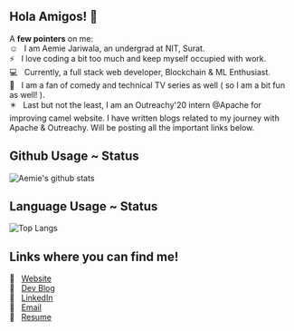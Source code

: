 ## Hola Amigos! :wave:

A <b>few pointers</b> on me: 
<br>
:relaxed: &nbsp; I am Aemie Jariwala, an undergrad at NIT, Surat. 
<br>
:zap: &nbsp; I love coding a bit too much and keep myself occupied with work. 
<br>
:computer: &nbsp; Currently, a full stack web developer, Blockchain & ML Enthusiast.
<br>
:movie_camera: &nbsp; I am a fan of comedy and technical TV series as well ( so I am a bit fun as well! ).
<br>
:eight_pointed_black_star: &nbsp; Last but not the least, I am an Outreachy'20 intern @Apache for improving camel website. I have written blogs related to my journey 
with Apache & Outreachy. Will be posting all the important links below. 


## Github Usage ~ Status 
![Aemie's github stats](https://github-readme-stats.vercel.app/api?username=AemieJ&show_icons=true&hide_border=true&theme=dark)   

## Language Usage ~ Status
![Top Langs](https://github-readme-stats.vercel.app/api/top-langs/?username=AemieJ&layout=compact&theme=dark&show_icons=true&hide_border=true)

## Links where you can find me! 
:pushpin: &nbsp; [Website](https://aemiej.netlify.app/)  
:pushpin: &nbsp; [Dev Blog](https://dev.to/aemiej)  
:pushpin: &nbsp; [LinkedIn](https://www.linkedin.com/in/aemie-jariwala-36a682179/)  
:pushpin: &nbsp; [Email](mailto:aemie.j@gmail.com)  
:pushpin: &nbsp; [Resume](https://aemiej.netlify.app/resume-aemie.pdf)  
